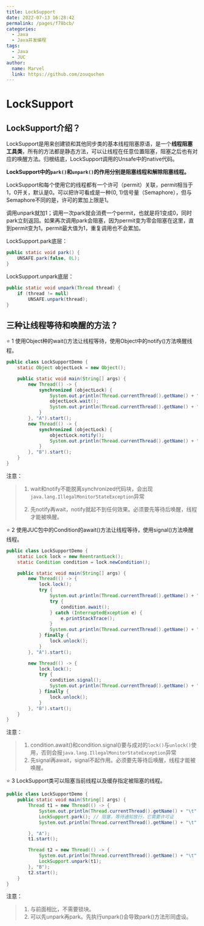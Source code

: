 ```yaml
---
title: LockSupport
date: 2022-07-13 16:28:42
permalink: /pages/f78bcb/
categories:
  - Java
  - Java并发编程
tags:
  - Java
  - JUC
author: 
  name: Marvel
  link: https://github.com/zouquchen
---
```

# LockSupport

## LockSupport介绍？

LockSupport是用来创建锁和其他同步类的基本线程阻塞原语，是一个**线程阻塞工具类**，所有的方法都是静态方法，可以让线程在任意位置阻塞，阻塞之后也有对应的唤醒方法。归根结底，LockSupport调用的Unsafe中的native代码。

**LockSupport中的`park()`和`unpark()`的作用分别是阻塞线程和解除阻塞线程。**

LockSupport和每个使用它的线程都有一个许可（permit）关联，permit相当于1，0开关，默认是0。可以把许可看成是一种(0, 1)信号量（Semaphore），但与Semaphore不同的是，许可的累加上限是1。

调用unpark就加1；调用一次park就会消费一个permit，也就是将1变成0，同时park立刻返回。如果再次调用park会阻塞，因为permit变为零会阻塞在这里，直到permit变为1。permit最大值为1，重复调用也不会累加。

LockSupport.park底层：

```java
public static void park() {
	UNSAFE.park(false, 0L);
}
```

LockSupport.unpark底层：

```java
public static void unpark(Thread thread) {
    if (thread != null)
        UNSAFE.unpark(thread);
}
```



## 三种让线程等待和唤醒的方法？

⭐ 1 使用Object种的wait()方法让线程等待，使用Object中的notify()方法唤醒线程。

```java
public class LockSupportDemo {
    static Object objectLock = new Object();

    public static void main(String[] args) {
        new Thread(() -> {
            synchronized (objectLock) {
                System.out.println(Thread.currentThread().getName() + "\t" + "---come in!");
                objectLock.wait();
                System.out.println(Thread.currentThread().getName() + "\t" + "---被唤醒！");
            }
        }, "A").start();
        new Thread(() -> {
            synchronized (objectLock) {
                objectLock.notify();
                System.out.println(Thread.currentThread().getName() + "\t" + "---通知!");
            }
        }, "B").start();
    }
}
```

注意：

> 1. wait和notify不能脱离synchronized代码块，会出现`java.lang.IllegalMonitorStateException`异常
>
> 2. 先notify再wait，notify就起不到任何效果。必须要先等待后唤醒，线程才能被唤醒。



⭐ 2 使用JUC包中的Condition的await()方法让线程等待，使用signal()方法唤醒线程。

```java
public class LockSupportDemo {
    static Lock lock = new ReentrantLock();
    static Condition condition = lock.newCondition();

    public static void main(String[] args) {
        new Thread(() -> {
            lock.lock();
            try {
                System.out.println(Thread.currentThread().getName() + "\t" + "---come in！");
                try {
                    condition.await();
                } catch (InterruptedException e) {
                    e.printStackTrace();
                }
                System.out.println(Thread.currentThread().getName() + "\t" + "---被唤醒！");
            } finally {
                lock.unlock();
            }
        }, "A").start();

        new Thread(() -> {
            lock.lock();
            try {
                condition.signal();
                System.out.println(Thread.currentThread().getName() + "\t" + "---通知！");
            } finally {
                lock.unlock();
            }
        }, "B").start();
    }
}
```

注意：

> 1. condition.await()和condition.signal()要与成对的`lock()`与`unlock()`使用，否则会报`java.lang.IllegalMonitorStateException`异常
> 2. 先signal再await，signal不起作用。必须要先等待后唤醒，线程才能被唤醒。



⭐ 3 LockSupport类可以阻塞当前线程以及缓存指定被阻塞的线程。

```java
public class LockSupportDemo {
    public static void main(String[] args) {
        Thread t1 = new Thread(() -> {
            System.out.println(Thread.currentThread().getName() + "\t" + "---come in！");
            LockSupport.park(); // 阻塞，等待通知放行，它需要许可证
            System.out.println(Thread.currentThread().getName() + "\t" + "---被唤醒！");

        }, "A");
        t1.start();

        Thread t2 = new Thread(() -> {
            System.out.println(Thread.currentThread().getName() + "\t" + "---通知！");
            LockSupport.unpark(t1);
        }, "B");
        t2.start();
    }
}
```

注意：

> 1. 与前面相比，不需要锁块。
> 2. 可以先unpark再park。先执行unpark()会导致park()方法形同虚设。
